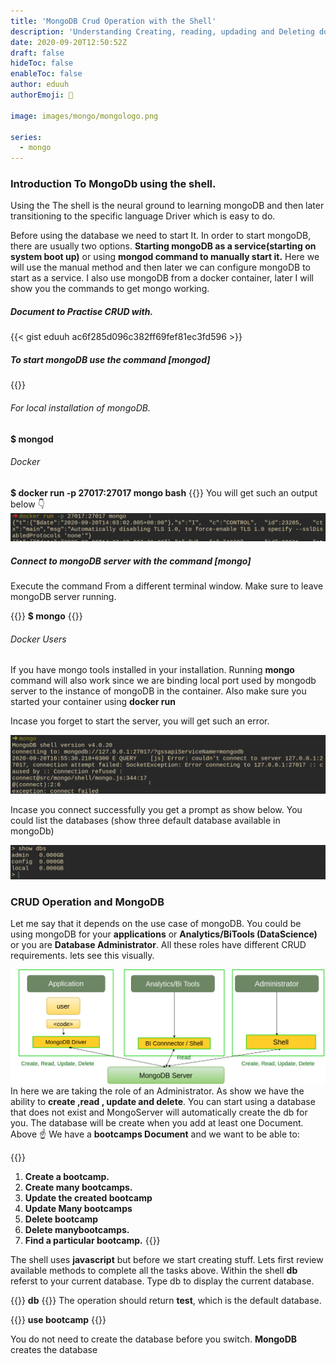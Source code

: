 ```yaml
---
title: 'MongoDB Crud Operation with the Shell'
description: 'Understanding Creating, reading, updading and Deleting documents from mongodb shell'
date: 2020-09-20T12:50:52Z
draft: false
hideToc: false
enableToc: false
author: eduuh
authorEmoji: 🤖

image: images/mongo/mongologo.png

series:
  - mongo
---
```


### Introduction To MongoDb using the shell.

Using the The shell is the neural ground to learning mongoDB and then later transitioning to the specific language Driver which is easy to do.

Before using the database we need to start It. In order to start mongoDB, there are usually two options. **Starting mongoDB as a service(starting on system boot up)** or using **mongod command to manually start it.** Here we will use the manual method and then later we can configure mongoDB to start as a service. I also use mongoDB from a docker container, later I will show you the commands to get mongo working.

##### Document to Practise CRUD with.

{{< gist eduuh ac6f285d096c382ff69fef81ec3fd596 >}}

##### To start mongoDB use the command [mongod]

{{<boxmd>}}

###### For local installation of mongoDB.

**\$ mongod**

###### Docker

**\$ docker run -p 27017:27017 mongo bash**
{{</boxmd>}}
You will get such an output below 👇
![dockerunimage](/images/mongo/dockerrun.png)

##### Connect to mongoDB server with the command [mongo]

Execute the command From a different terminal window. Make sure to leave mongoDB server running.

{{<boxmd>}}
**\$ mongo**
{{</boxmd>}}

###### Docker Users

If you have mongo tools installed in your installation. Running **mongo** command will also work since we are binding local port used by mongodb server to the instance of mongoDB in the container. Also make sure you started your container using **docker run**

Incase you forget to start the server, you will get such an error.

![Error connecting to Server](/images/mongo/mongoconnect.png)

Incase you connect successfully you get a prompt as show below. You could list the databases (show three default database available in mongoDb)

![Mongoshowdbs](/images/mongo/showdbs.png)

### CRUD Operation and MongoDB

Let me say that it depends on the use case of mongoDB. You could be using mongoDB for your **applications** or **Analytics/BiTools (DataScience)** or you are **Database Administrator**. All these roles have different CRUD requirements. lets see this visually.

![Crud requirements](/images/mongo/roles.png)
In here we are taking the role of an Administrator. As show we have the ability to **create ,read , update and delete**.
You can start using a database that does not exist and MongoServer will automatically create the db for you. The database will be create when you add at least one Document. Above ☝ We have a **bootcamps Document** and we want to be able to:

{{<boxmd>}}

1. **Create a bootcamp.**
2. **Create many bootcamps.**
3. **Update the created bootcamp**
4. **Update Many bootcamps**
5. **Delete bootcamp**
6. **Delete manybootcamps.**
7. **Find a particular bootcamp.**
   {{</boxmd>}}

The shell uses **javascript** but before we start creating stuff. Lets first review available methods to complete all the tasks above. Within the shell **db** referst to your current database. Type db to display the current database.

{{<boxmd>}}
**db**
{{</boxmd>}}
The operation should return **test**, which is the default database.

{{<boxmd>}}
**use bootcamp**
{{</boxmd>}}

You do not need to create the database before you switch. **MongoDB** creates the database
